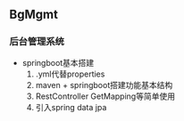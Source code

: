 ## BgMgmt
### 后台管理系统
* springboot基本搭建			
	1. .yml代替properties
	2. maven + springboot搭建功能基本结构
	3. RestController GetMapping等简单使用
	4. 引入spring data jpa